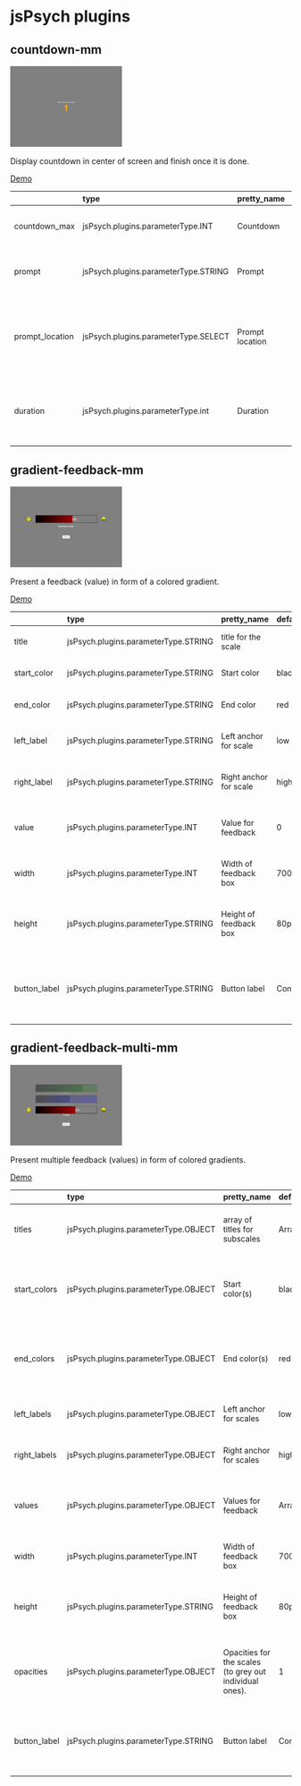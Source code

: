 # jsPsych plugins

    
## countdown-mm
<img src='screenshots/example-countdown-mm.png' width="200px">

Display countdown in center of screen and finish once it is done.

[Demo](example-countdown-mm.html)

|                 | type                                 | pretty_name     | default   | description                                                             | options            |
|:----------------|:-------------------------------------|:----------------|:----------|:------------------------------------------------------------------------|:-------------------|
| countdown_max   | jsPsych.plugins.parameterType.INT    | Countdown       | 3         | Number to start counting down from.                                     | nan                |
| prompt          | jsPsych.plugins.parameterType.STRING | Prompt          | null      | Text to display along with the countdown.                               | nan                |
| prompt_location | jsPsych.plugins.parameterType.SELECT | Prompt location | above     | Indicates whether to show prompt "above" or "below" the countdown area. | ['above', 'below'] |
| duration        | jsPsych.plugins.parameterType.int    | Duration        | 1000      | Duration of each number of the countdown in milliseconds.               | nan                |

    
## gradient-feedback-mm
<img src='screenshots/example-gradient-feedback-mm.png' width="200px">

Present a feedback (value) in form of a colored gradient.

[Demo](example-gradient-feedback-mm.html)

|              | type                                 | pretty_name            | default   | description                                                        |
|:-------------|:-------------------------------------|:-----------------------|:----------|:-------------------------------------------------------------------|
| title        | jsPsych.plugins.parameterType.STRING | title for the scale    |           | A title/label put under the scale.                                 |
| start_color  | jsPsych.plugins.parameterType.STRING | Start color            | black     | Color for starting the gradient.                                   |
| end_color    | jsPsych.plugins.parameterType.STRING | End color              | red       | Color to end the gradient.                                         |
| left_label   | jsPsych.plugins.parameterType.STRING | Left anchor for scale  | low       | Can be any valid HTML, also an image.                              |
| right_label  | jsPsych.plugins.parameterType.STRING | Right anchor for scale | high      | Can be any valid HTML, also an image.                              |
| value        | jsPsych.plugins.parameterType.INT    | Value for feedback     | 0         | Value for feedback as number between 0 and 100.                    |
| width        | jsPsych.plugins.parameterType.INT    | Width of feedback box  | 700       | Width of feedback box in pixels.                                   |
| height       | jsPsych.plugins.parameterType.STRING | Height of feedback box | 80px      | Height of feedback box in CSS style (e.g., 500px or 20%).          |
| button_label | jsPsych.plugins.parameterType.STRING | Button label           | Continue  | The text that appears on the button to continue to the next trial. |

    
## gradient-feedback-multi-mm
<img src='screenshots/example-gradient-feedback-multi-mm.png' width="200px">

Present multiple feedback (values) in form of colored gradients.

[Demo](example-gradient-feedback-multi-mm.html)

|              | type                                 | pretty_name                                             | default   | description                                                           |
|:-------------|:-------------------------------------|:--------------------------------------------------------|:----------|:----------------------------------------------------------------------|
| titles       | jsPsych.plugins.parameterType.OBJECT | array of titles for subscales                           | Array()   | An array of strings with titles for each sub-scale                    |
| start_colors | jsPsych.plugins.parameterType.OBJECT | Start color(s)                                          | black     | Array of colors for starting the gradient (or single name of color).  |
| end_colors   | jsPsych.plugins.parameterType.OBJECT | End color(s)                                            | red       | Array of colors for ending the gradient (or single name of color).    |
| left_labels  | jsPsych.plugins.parameterType.OBJECT | Left anchor for scales                                  | low       | Can be any valid HTML, also an image.                                 |
| right_labels | jsPsych.plugins.parameterType.OBJECT | Right anchor for scales                                 | high      | Can be any valid HTML, also an image.                                 |
| values       | jsPsych.plugins.parameterType.OBJECT | Values for feedback                                     | Array()   | Array of values for feedback as numbers between 0 and 100.            |
| width        | jsPsych.plugins.parameterType.INT    | Width of feedback box                                   | 700       | Width of feedback box in pixels.                                      |
| height       | jsPsych.plugins.parameterType.STRING | Height of feedback box                                  | 80px      | Height of feedback box in CSS style (e.g., 500px or 20%).             |
| opacities    | jsPsych.plugins.parameterType.OBJECT | Opacities for the scales (to grey out individual ones). | 1         | Array of opacity-values for the scales or a single number bw 0 and 1. |
| button_label | jsPsych.plugins.parameterType.STRING | Button label                                            | Continue  | The text that appears on the button to continue to the next trial.    |
